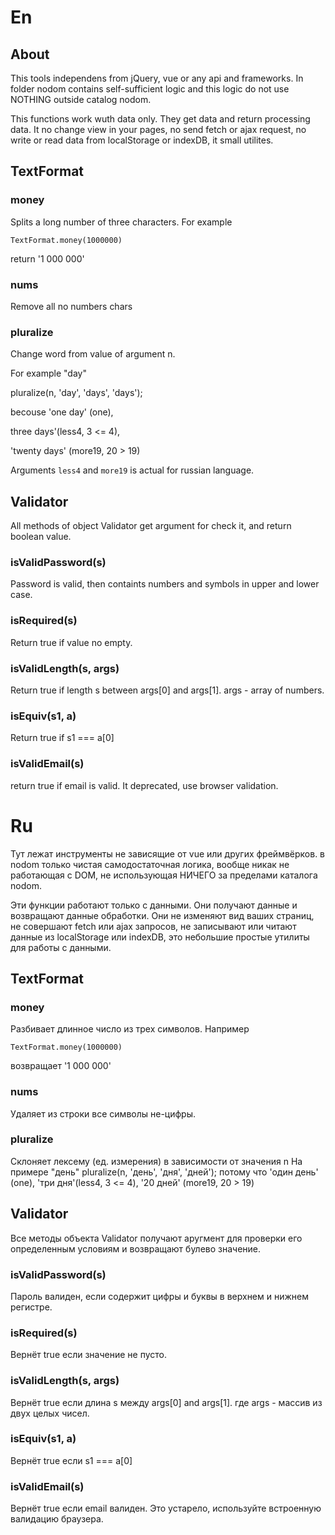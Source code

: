 # En

## About

This tools independens from jQuery, vue or any api and frameworks.
In folder nodom contains self-sufficient logic and this logic  do not use NOTHING outside catalog nodom.

This functions work wuth data only. They get data and return processing data. It no change view in your pages, 
no send fetch or ajax request, no write or read data from localStorage or indexDB, it small utilites.

## TextFormat

### money

Splits a long number of three characters. For example 

`TextFormat.money(1000000)`

return '1 000 000'

### nums

Remove all no numbers chars  

### pluralize

Change word from value of argument n.

For example "day"

pluralize(n, 'day', 'days', 'days');

becouse 'one day' (one),

three days'(less4, 3 <= 4),

'twenty days' (more19, 20 > 19)

Arguments `less4` and `more19` is actual for russian language.

## Validator

All methods of object Validator get argument for check it, and return boolean value.

### isValidPassword(s)

Password is valid, then containts numbers and symbols in upper and lower case.

### isRequired(s)

Return true if value no empty.

### isValidLength(s, args)

Return true if length s between args[0] and args[1].
args - array of numbers.


### isEquiv(s1, a)

Return true if s1 === a[0]


### isValidEmail(s)

return true if email is valid. It deprecated, use browser validation.



# Ru
Тут лежат инструменты не зависящие от vue или других фреймвёрков.
в nodom только чистая самодостаточная логика, вообще никак не работающая с DOM, 
не использующая НИЧЕГО за пределами каталога nodom.

Эти функции работают только с данными. Они получают данные и возвращают данные обработки. Они не изменяют вид ваших страниц,
не совершают fetch или ajax запросов, не записывают или читают данные из localStorage или indexDB, это небольшие простые утилиты для работы с данными.



## TextFormat

### money

Разбивает длинное число из трех символов. Например

`TextFormat.money(1000000)`

возвращает '1 000 000'

### nums

Удаляет из строки все символы не-цифры.

### pluralize

Склоняет лексему (eд. измерения) в зависимости от значения n
На примере "день"
pluralize(n, 'день', 'дня', 'дней');
потому что 'один день' (one),
'три дня'(less4, 3 <= 4),
'20 дней' (more19, 20 > 19)

## Validator

Все методы объекта Validator получают аругмент для проверки его определенным условиям и возвращают булево значение.

### isValidPassword(s)

Пароль валиден, если содержит цифры и буквы в верхнем и нижнем регистре.

### isRequired(s)

Вернёт true если значение не пусто.

### isValidLength(s, args)

Вернёт true если длина s между args[0] and args[1].
где args - массив из двух целых чисел.


### isEquiv(s1, a)

Вернёт true если s1 === a[0]


### isValidEmail(s)

Вернёт true если email валиден. Это устарело, используйте встроенную валидацию браузера.

